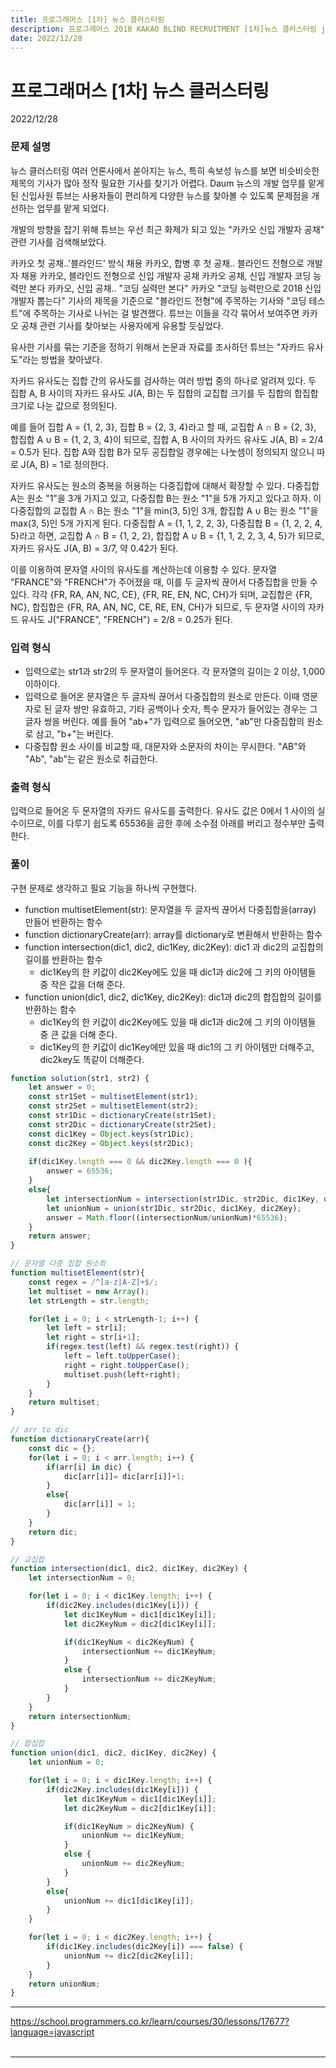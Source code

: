 ```yaml
---
title: 프로그래머스 [1차] 뉴스 클러스터링
description: 프로그래머스 2018 KAKAO BLIND RECRUITMENT [1차]뉴스 클러스터링 js
date: 2022/12/28
---
```


# 프로그래머스 \[1차] 뉴스 클러스터링
<div class="flex justify-end text-sm">2022/12/28</div>

### 문제 설명
뉴스 클러스터링
여러 언론사에서 쏟아지는 뉴스, 특히 속보성 뉴스를 보면 비슷비슷한 제목의 기사가 많아 정작 필요한 기사를 찾기가 어렵다. Daum 뉴스의 개발 업무를 맡게 된 신입사원 튜브는 사용자들이 편리하게 다양한 뉴스를 찾아볼 수 있도록 문제점을 개선하는 업무를 맡게 되었다.

개발의 방향을 잡기 위해 튜브는 우선 최근 화제가 되고 있는 "카카오 신입 개발자 공채" 관련 기사를 검색해보았다.

카카오 첫 공채..'블라인드' 방식 채용
카카오, 합병 후 첫 공채.. 블라인드 전형으로 개발자 채용
카카오, 블라인드 전형으로 신입 개발자 공채
카카오 공채, 신입 개발자 코딩 능력만 본다
카카오, 신입 공채.. "코딩 실력만 본다"
카카오 "코딩 능력만으로 2018 신입 개발자 뽑는다"
기사의 제목을 기준으로 "블라인드 전형"에 주목하는 기사와 "코딩 테스트"에 주목하는 기사로 나뉘는 걸 발견했다. 튜브는 이들을 각각 묶어서 보여주면 카카오 공채 관련 기사를 찾아보는 사용자에게 유용할 듯싶었다.

유사한 기사를 묶는 기준을 정하기 위해서 논문과 자료를 조사하던 튜브는 "자카드 유사도"라는 방법을 찾아냈다.

자카드 유사도는 집합 간의 유사도를 검사하는 여러 방법 중의 하나로 알려져 있다. 두 집합 A, B 사이의 자카드 유사도 J(A, B)는 두 집합의 교집합 크기를 두 집합의 합집합 크기로 나눈 값으로 정의된다.

예를 들어 집합 A = {1, 2, 3}, 집합 B = {2, 3, 4}라고 할 때, 교집합 A ∩ B = {2, 3}, 합집합 A ∪ B = {1, 2, 3, 4}이 되므로, 집합 A, B 사이의 자카드 유사도 J(A, B) = 2/4 = 0.5가 된다. 집합 A와 집합 B가 모두 공집합일 경우에는 나눗셈이 정의되지 않으니 따로 J(A, B) = 1로 정의한다.

자카드 유사도는 원소의 중복을 허용하는 다중집합에 대해서 확장할 수 있다. 다중집합 A는 원소 "1"을 3개 가지고 있고, 다중집합 B는 원소 "1"을 5개 가지고 있다고 하자. 이 다중집합의 교집합 A ∩ B는 원소 "1"을 min(3, 5)인 3개, 합집합 A ∪ B는 원소 "1"을 max(3, 5)인 5개 가지게 된다. 다중집합 A = {1, 1, 2, 2, 3}, 다중집합 B = {1, 2, 2, 4, 5}라고 하면, 교집합 A ∩ B = {1, 2, 2}, 합집합 A ∪ B = {1, 1, 2, 2, 3, 4, 5}가 되므로, 자카드 유사도 J(A, B) = 3/7, 약 0.42가 된다.

이를 이용하여 문자열 사이의 유사도를 계산하는데 이용할 수 있다. 문자열 "FRANCE"와 "FRENCH"가 주어졌을 때, 이를 두 글자씩 끊어서 다중집합을 만들 수 있다. 각각 {FR, RA, AN, NC, CE}, {FR, RE, EN, NC, CH}가 되며, 교집합은 {FR, NC}, 합집합은 {FR, RA, AN, NC, CE, RE, EN, CH}가 되므로, 두 문자열 사이의 자카드 유사도 J("FRANCE", "FRENCH") = 2/8 = 0.25가 된다.

### 입력 형식
- 입력으로는 str1과 str2의 두 문자열이 들어온다. 각 문자열의 길이는 2 이상, 1,000 이하이다.
- 입력으로 들어온 문자열은 두 글자씩 끊어서 다중집합의 원소로 만든다. 이때 영문자로 된 글자 쌍만 유효하고, 기타 공백이나 숫자, 특수 문자가 들어있는 경우는 그 글자 쌍을 버린다. 예를 들어 "ab+"가 입력으로 들어오면, "ab"만 다중집합의 원소로 삼고, "b+"는 버린다.
- 다중집합 원소 사이를 비교할 때, 대문자와 소문자의 차이는 무시한다. "AB"와 "Ab", "ab"는 같은 원소로 취급한다.

### 출력 형식
입력으로 들어온 두 문자열의 자카드 유사도를 출력한다. 유사도 값은 0에서 1 사이의 실수이므로, 이를 다루기 쉽도록 65536을 곱한 후에 소수점 아래를 버리고 정수부만 출력한다.

### 풀이
구현 문제로 생각하고 필요 기능을 하나씩 구현했다.
- function multisetElement(str): 문자열을 두 글자씩 끊어서 다중집합을(array) 만들어 반환하는 함수
- function dictionaryCreate(arr): array를 dictionary로 변환해서 반환하는 함수
- function intersection(dic1, dic2, dic1Key, dic2Key): dic1 과 dic2의 교집합의 길이를 반환하는 함수
    - dic1Key의 한 키값이 dic2Key에도 있을 때 dic1과 dic2에 그 키의 아이템들 중 작은 값을 더해 준다. 
- function union(dic1, dic2, dic1Key, dic2Key): dic1과 dic2의 합집합의 길이를 반환하는 함수
    - dic1Key의 한 키값이 dic2Key에도 있을 때 dic1과 dic2에 그 키의 아이템들 중 큰 값을 더해 준다. 
    - dic1Key의 한 키값이 dic1Key에만 있을 때 dic1의 그 키 아이템만 더해주고, dic2key도 똑같이 더해준다.

``` js
function solution(str1, str2) {
    let answer = 0;
    const str1Set = multisetElement(str1);
    const str2Set = multisetElement(str2);
    const str1Dic = dictionaryCreate(str1Set);
    const str2Dic = dictionaryCreate(str2Set);
    const dic1Key = Object.keys(str1Dic);
    const dic2Key = Object.keys(str2Dic);
    
    if(dic1Key.length === 0 && dic2Key.length === 0 ){
        answer = 65536;
    }
    else{
        let intersectionNum = intersection(str1Dic, str2Dic, dic1Key, dic2Key);
        let unionNum = union(str1Dic, str2Dic, dic1Key, dic2Key);
        answer = Math.floor((intersectionNum/unionNum)*65536);
    }
    return answer;
}

// 문자열 다중 집합 원소화
function multisetElement(str){
    const regex = /^[a-z|A-Z]+$/;
    let multiset = new Array();
    let strLength = str.length;

    for(let i = 0; i < strLength-1; i++) {
        let left = str[i];
        let right = str[i+1];
        if(regex.test(left) && regex.test(right)) {
            left = left.toUpperCase();
            right = right.toUpperCase();
            multiset.push(left+right);
        }
    }
    return multiset;
}

// arr to dic 
function dictionaryCreate(arr){
    const dic = {};
    for(let i = 0; i < arr.length; i++) {
        if(arr[i] in dic) {
            dic[arr[i]]= dic[arr[i]]+1;
        }
        else{
            dic[arr[i]] = 1;
        }
    }
    return dic;
}

// 교집합
function intersection(dic1, dic2, dic1Key, dic2Key) {
    let intersectionNum = 0;

    for(let i = 0; i < dic1Key.length; i++) {
        if(dic2Key.includes(dic1Key[i])) {
            let dic1KeyNum = dic1[dic1Key[i]];
            let dic2KeyNum = dic2[dic1Key[i]];

            if(dic1KeyNum < dic2KeyNum) {
                intersectionNum += dic1KeyNum;
            }
            else {
                intersectionNum += dic2KeyNum;
            }
        }
    }
    return intersectionNum;
}

// 합집합
function union(dic1, dic2, dic1Key, dic2Key) {
    let unionNum = 0;

    for(let i = 0; i < dic1Key.length; i++) {
        if(dic2Key.includes(dic1Key[i])) {
            let dic1KeyNum = dic1[dic1Key[i]];
            let dic2KeyNum = dic2[dic1Key[i]];

            if(dic1KeyNum > dic2KeyNum) {
                unionNum += dic1KeyNum;
            }
            else {
                unionNum += dic2KeyNum;
            }
        }
        else{
            unionNum += dic1[dic1Key[i]];
        }
    }

    for(let i = 0; i < dic2Key.length; i++) {
        if(dic1Key.includes(dic2Key[i]) === false) {
            unionNum += dic2[dic2Key[i]];
        }
    }
    return unionNum;
}

```

---

<a href="https://school.programmers.co.kr/learn/courses/30/lessons/17677?language=javascript" target="_blank">
https://school.programmers.co.kr/learn/courses/30/lessons/17677?language=javascript</a>

<br/>
<br/>

---